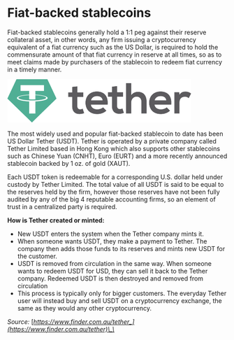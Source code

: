 # Fiat-backed stablecoins

Fiat-backed stablecoins generally hold a 1:1 peg against their reserve collateral asset, in other words, any firm issuing a cryptocurrency equivalent of a fiat currency such as the US Dollar, is required to hold the commensurate amount of that fiat currency in reserve at all times, so as to meet claims made by purchasers of the stablecoin to redeem fiat currency in a timely manner.

![](../.gitbook/assets/image%20%2822%29.png)

The most widely used and popular fiat-backed stablecoin to date has been US Dollar Tether \(USDT\). Tether is operated by a private company called Tether Limited based in Hong Kong which also supports other stablecoins such as Chinese Yuan \(CNHT\), Euro \(EURT\) and a more recently announced stablecoin backed by 1 oz. of gold \(XAUT\).

Each USDT token is redeemable for a corresponding U.S. dollar held under custody by Tether Limited. The total value of all USDT is said to be equal to the reserves held by the firm, however those reserves have not been fully audited by any of the big 4 reputable accounting firms, so an element of trust in a centralized party is required.

**How is Tether created or minted:**

* New USDT enters the system when the Tether company mints it.
* When someone wants USDT, they make a payment to Tether. The company then adds those funds to its reserves and mints new USDT for the customer.
* USDT is removed from circulation in the same way. When someone wants to redeem USDT for USD, they can sell it back to the Tether company. Redeemed USDT is then destroyed and removed from circulation
* This process is typically only for bigger customers. The everyday Tether user will instead buy and sell USDT on a cryptocurrency exchange, the same as they would any other cryptocurrency.

_Source:_ [_https://www.finder.com.au/tether_](https://www.finder.com.au/tether)\_\_

